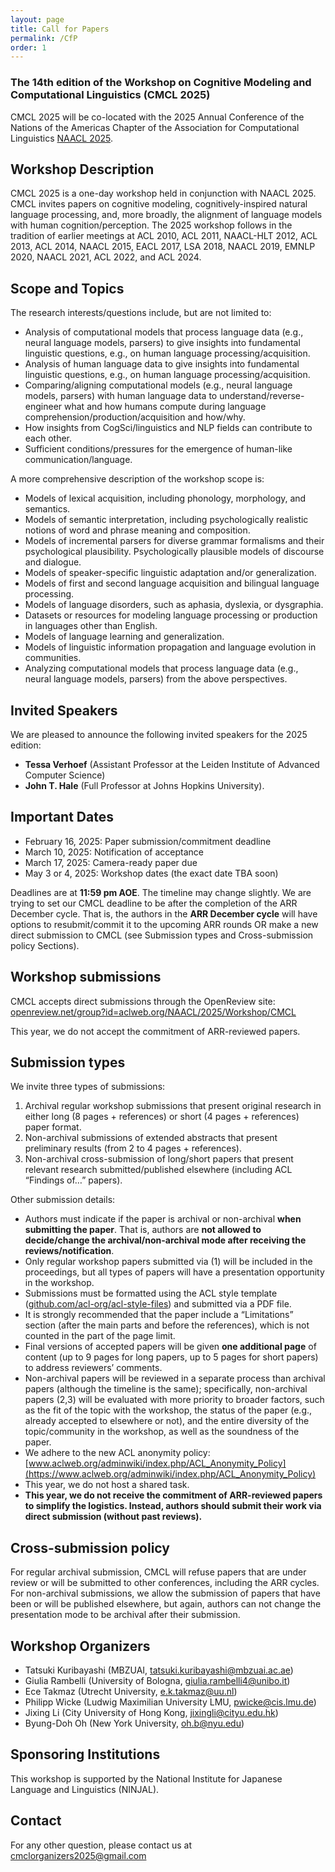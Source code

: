 ```yaml
---
layout: page
title: Call for Papers
permalink: /CfP
order: 1
---
```


### The 14th edition of the Workshop on Cognitive Modeling and Computational Linguistics (CMCL 2025)

CMCL 2025 will be co-located with the 2025 Annual Conference of the Nations of the Americas Chapter of the Association for Computational Linguistics [NAACL 2025](https://2025.naacl.org/).

## Workshop Description
CMCL 2025 is a one-day workshop held in conjunction with NAACL 2025. CMCL invites papers on cognitive modeling, cognitively-inspired natural language processing, and, more broadly, the alignment of language models with human cognition/perception. The 2025 workshop follows in the tradition of earlier meetings at ACL 2010, ACL 2011, NAACL-HLT 2012, ACL 2013, ACL 2014, NAACL 2015, EACL 2017, LSA 2018, NAACL 2019, EMNLP 2020, NAACL 2021, ACL 2022, and ACL 2024.
## Scope and Topics
The research interests/questions include, but are not limited to:
- Analysis of computational models that process language data (e.g., neural language models, parsers)  to give insights into fundamental linguistic questions, e.g., on human language processing/acquisition.
- Analysis of human language data to give insights into fundamental linguistic questions, e.g., on human language processing/acquisition.
- Comparing/aligning computational models (e.g., neural language models, parsers) with human language data to understand/reverse-engineer what and how humans compute during language comprehension/production/acquisition and how/why.
- How insights from CogSci/linguistics and NLP fields can contribute to each other.
- Sufficient conditions/pressures for the emergence of human-like communication/language.

A more comprehensive description of the workshop scope is:
- Models of lexical acquisition, including phonology, morphology, and semantics.
- Models of semantic interpretation, including psychologically realistic notions of word and phrase meaning and composition.
- Models of incremental parsers for diverse grammar formalisms and their psychological plausibility.
Psychologically plausible models of discourse and dialogue.
- Models of speaker-specific linguistic adaptation and/or generalization.
- Models of first and second language acquisition and bilingual language processing.
- Models of language disorders, such as aphasia, dyslexia, or dysgraphia.
- Datasets or resources for modeling language processing or production in languages other than English.
- Models of language learning and generalization.
- Models of linguistic information propagation and language evolution in communities.
- Analyzing computational models that process language data (e.g., neural language models, parsers) from the above perspectives.

## Invited Speakers
We are pleased to announce the following invited speakers for the 2025 edition:
- **Tessa Verhoef** (Assistant Professor at the Leiden Institute of Advanced Computer Science) 
- **John T. Hale** (Full Professor at Johns Hopkins University). 

## Important Dates 
- February 16, 2025: Paper submission/commitment deadline
- March 10, 2025: Notification of acceptance
- March 17, 2025: Camera-ready paper due
- May 3 or 4, 2025: Workshop dates (the exact date TBA soon)

Deadlines are at **11:59 pm AOE**. The timeline may change slightly. We are trying to set our CMCL deadline to be after the completion of the ARR December cycle. That is, the authors in the **ARR December cycle** will have options to resubmit/commit it to the upcoming ARR rounds OR make a new direct submission to CMCL (see Submission types and Cross-submission policy Sections).

## Workshop submissions
CMCL accepts direct submissions through the OpenReview site: [openreview.net/group?id=aclweb.org/NAACL/2025/Workshop/CMCL](https://openreview.net/group?id=aclweb.org/NAACL/2025/Workshop/CMCL)

This year, we do not accept the commitment of ARR-reviewed papers.
## Submission types
We invite three types of submissions:
1. Archival regular workshop submissions that present original research in either long (8 pages + references) or short (4 pages + references) paper format.
2. Non-archival submissions of extended abstracts that present preliminary results (from 2 to 4 pages + references).
3. Non-archival cross-submission of long/short papers that present relevant research submitted/published elsewhere (including ACL “Findings of…” papers).


Other submission details:
- Authors must indicate if the paper is archival or non-archival **when submitting the paper**. That is, authors are **not allowed to decide/change the archival/non-archival mode after receiving the reviews/notification**.
- Only regular workshop papers submitted via (1) will be included in the proceedings, but all types of papers will have a presentation opportunity in the workshop.
- Submissions must be formatted using the ACL style template ([github.com/acl-org/acl-style-files](https://github.com/acl-org/acl-style-files)) and submitted via a PDF file.
- It is strongly recommended that the paper include a “Limitations” section (after the main parts and before the references), which is not counted in the part of the page limit. 
- Final versions of accepted papers will be given **one additional page** of content (up to 9 pages for long papers, up to 5 pages for short papers) to address reviewers’ comments. 
- Non-archival papers will be reviewed in a separate process than archival papers (although the timeline is the same); specifically, non-archival papers (2,3) will be evaluated with more priority to broader factors, such as the fit of the topic with the workshop, the status of the paper (e.g., already accepted to elsewhere or not), and the entire diversity of the topic/community in the workshop, as well as the soundness of the paper.
- We adhere to the new ACL anonymity policy: [www.aclweb.org/adminwiki/index.php/ACL_Anonymity_Policy](https://www.aclweb.org/adminwiki/index.php/ACL_Anonymity_Policy)
- This year, we do not host a shared task.
- **This year, we do not receive the commitment of ARR-reviewed papers to simplify the logistics. Instead, authors should submit their work via direct submission (without past reviews).**

## Cross-submission policy

For regular archival submission, CMCL will refuse papers that are under review or will be submitted to other conferences, including the ARR cycles. For non-archival submissions, we allow the submission of papers that have been or will be published elsewhere, but again, authors can not change the presentation mode to be archival after their submission.

## Workshop Organizers
- Tatsuki Kuribayashi (MBZUAI, tatsuki.kuribayashi@mbzuai.ac.ae)
- Giulia Rambelli (University of Bologna, giulia.rambelli4@unibo.it)
- Ece Takmaz (Utrecht University, e.k.takmaz@uu.nl)
- Philipp Wicke (Ludwig Maximilian University LMU, pwicke@cis.lmu.de)
- Jixing Li (City University of Hong Kong, jixingli@cityu.edu.hk)
- Byung-Doh Oh (New York University, oh.b@nyu.edu)

## Sponsoring Institutions
This workshop is supported by the National Institute for Japanese Language and Linguistics (NINJAL).

## Contact

For any other question, please contact us at [cmclorganizers2025@gmail.com](mailto:cmclorganizers2025@gmail.com)


<!--
## Call of Paper

Co-located with ACL 2024 in Bankok, Thailand.


<iframe src="https://www.google.com/maps/embed?pb=!1m18!1m12!1m3!1d992233.6942053817!2d99.97363989628013!3d13.723724826940103!2m3!1f0!2f0!3f0!3m2!1i1024!2i768!4f13.1!3m3!1m2!1s0x311d6032280d61f3%3A0x10100b25de24820!2sBangkok%2C%20Thailandia!5e0!3m2!1sit!2sit!4v1703056488349!5m2!1sit!2sit" width="600" height="450" style="border:0;" allowfullscreen="" loading="lazy" referrerpolicy="no-referrer-when-downgrade"></iframe>

For info:
- [https://cmclorg.github.io](https://cmclorg.github.io)
- [cmclorganizers2024@gmail.com](mailto:cmclorganizers2024@gmail.com)


### Workshop Description
CMCL 2024 is a one-day workshop held in conjunction with ACL 2024. CMCL invites papers on cognitive modeling, cognitively-inspired natural language processing, and, more broadly, the alignment of language models with human cognition/perception. The 2024 workshop follows in the tradition of earlier meetings at ACL 2010, ACL 2011, NAACL-HLT 2012, ACL 2013, ACL 2014, NAACL 2015, EACL 2017, LSA 2018, NAACL 2019, EMNLP 2020, NAACL 2021, and ACL 2022.

### Scope and Topics
The research interests/questions include, but are not limited to:
- Human-like language acquisition/learning: How is language acquisition of language models (LMs) (dis)similar to humans, and why?
- Contrasting/aligning NLP models with human behavior data: What do humans compute during language comprehension/production, and how/why?
- Linguistic probing of NLP models: How well do current language models understand/represent/generalize language behaviorally/internally?
- Linguistically-motivated data modeling/analysis: How can one quantify a particular aspect of language?
- Emergent communication/language: What are the sufficient conditions for the emergence of language?

A more formal description of the workshop scope is:
- Stochastic models of factors influencing a speaker's production or comprehension decisions.
- Models of semantic interpretation, including psychologically realistic notions of word and phrase meaning and composition.
- Incremental parsers for diverse grammar formalisms and their psychological plausibility.
- Models of speaker-specific linguistic adaptation and/or generalization.
- Models of first and second language acquisition and bilingual language processing.
- Behavioral tasks for better understanding neural models of linguistic representation.
- Models and empirical analysis of the relationship between mechanistic psycholinguistic principles and pragmatics or semantics.
- Models of lexical acquisition, including phonology, morphology, and semantics.
- Psychologically motivated models of grammar induction.
- Psychologically plausible models of lexical or conceptual representations.
- Models of language disorders, such as aphasia, dyslexia, or dysgraphia.
- Behavioral datasets or resources for modeling language processing or production in languages other than English.
- Models of language comprehension difficulty.
- Models of language learning and generalization.
- Models of linguistic information propagation and language evolution in communities.
- Cognitively-motivated models of discourse and dialogue.

### Invited Speakers
We are pleased to announce the following invited speakers for the 2024 edition:

- [Aida Nematzadeh](http://www.aidanematzadeh.me/) (Google DeepMind)
- [Frank Keller](https://homepages.inf.ed.ac.uk/keller/) (University of Edinburgh) 


### Important Dates
- ~~May 17~~ **May 31, 2024**: Paper submission/commitment deadline (**extended**)
- ~~June 17~~ **June 28, 2024**: Notification of acceptance (**extended**)
- ~~July 1~~ **July 4, 2024**: Camera-ready paper due (**extended**)
- August 15, 2024: Workshop dates


Deadlines are at **11:59 pm AOE**

### Workshop submissions
CMCL accepts direct submissions through the OpenReview site: [https://openreview.net/group?id=aclweb.org/ACL/2024/Workshop/CMCL](https://openreview.net/group?id=aclweb.org/ACL/2024/Workshop/CMCL).

We also receive papers already reviewed in ACL Rolling Review (ARR) February or earlier; their acceptance to CMCL will be based on the ARR reviews.
ARR: [https://openreview.net/group?id=aclweb.org/ACL/ARR](https://openreview.net/group?id=aclweb.org/ACL/ARR)

Commitment page:[https://openreview.net/group?id=aclweb.org/ACL/2024/Workshop/CMCL_ARR_Commitment](https://openreview.net/group?id=aclweb.org/ACL/2024/Workshop/CMCL_ARR_Commitment)

You can find below a schema about submission and ARR cycle.
![ARR submission](ARR.png){:class="img-responsive"}

### Submission types
We invite three types of submissions: 

(1) Archival regular workshop submissions that present original research in either long (8 pages + references) or short (4 pages + references) paper format. 

(2) Non-archival submissions of extended abstracts that present preliminary results (from 2 to 4 pages + references). 

(3) Non-archival cross-submission of long/short papers that present relevant research submitted/published elsewhere (including ACL "Findings of..." papers).


- Only regular workshop papers submitted via (1) will be included in the proceedings, but all types of papers will have a presentation opportunity in the workshop.
- Submissions must be formatted using the ACL style template ([https://github.com/acl-org/acl-style-files](https://github.com/acl-org/acl-style-files)) and submitted via a PDF file.
- We adhere to the ACL anonymity policy: [https://www.aclweb.org/adminwiki/index.php/ACL_Anonymity_Policy](https://www.aclweb.org/adminwiki/index.php/ACL_Anonymity_Policy)
- This year we don't host a shared task.

Final versions of accepted papers will be given **one additional page of content** (up to 9 pages for long papers, up to 5 pages for short papers) to address reviewers’ comments.

### Workshop Organizers
Tatsuki Kuribayashi (MBZUAI, [tatsuki.kuribayashi@mbzuai.ac.ae](mailto:tatsuki.kuribayashi@mbzuai.ac.ae))

Giulia Rambelli (University of Bologna, [giulia.rambelli4@unibo.it](mailto:giulia.rambelli4@unibo.it))

Ece Takmaz (University of Amsterdam, [ece.takmaz@uva.nl](mailto:ece.takmaz@uva.nl))

Philipp Wicke (Ludwig Maximilian University LMU, [pwicke@cis.lmu.de](mailto:pwicke@cis.lmu.de))

Yohei Oseki (University of Tokyo, [oseki@g.ecc.u-tokyo.ac.jp](mailto:oseki@g.ecc.u-tokyo.ac.jp))

## Website
[https://cmclorg.github.io/](https://cmclorg.github.io/)

### Sponsoring Institutions
This workshop was supported by JSPS KAKENHI Grant Number JP24H00087.

### Contact
[cmclorganizers2024@gmail.com](mailto:cmclorganizers2024@gmail.com)
-->

<!-- ## Workshop Submissions

We accept three categories of papers: regular workshop papers, extended abstracts and cross-submissions. Only regular workshop papers will be included in the proceedings as archival publications. All submissions should be in PDF format: https://openreview.net/group?id=aclweb.org/ACL/2022/Workshop/CMCL.
To facilitate double-blind reviewing, submitted manuscripts should not include any identifying information about the authors. Submissions with associated preprints (e.g. arXiv) will be considered. Submissions must be formatted using ACL 2022 templates, available at: https://aclrollingreview.org/cfp.
We accept papers that have been committed to ACL 2022: they will have to be submitted through the workshop website by Mar 18, 2022. Notice that the authors will be asked to describe how they addressed the ACL reviewers' comments.

**REGULAR WORKSHOP PAPERS** can be either full (8 pages of content + references) or short papers (4 pages + references) reporting original and unpublished research that combines cognitive modeling and computational linguistics. *If a workshop paper has been submitted elsewhere, the authors have to declare it at submission time. Papers to be presented at CMCL 2022 must be withdrawn from other venues.*

**EXTENDED ABSTRACTS** (from 2 to 4 pages + references) describe preliminary work or results that have not been published before. Accepted abstracts will be presented at the workshop, but will *not* be included in the workshop proceedings.

We will also accept **CROSS-SUBMISSIONS** (from 2 to 4 pages + references) for papers on related topics that have already appeared in a non-NLP venue (e.g. CogSci). These papers will be presented at the workshop, but will *not* be included in the proceedings. Interested authors are asked to add a note on the original venue in the submission.


### SHARED TASK ON EYE-TRACKING DATA PREDICTION

This year, we have prepared a shared task on multilingual eye-tracking data prediction. Full details have been included at the shared task website [here: https://competitions.codalab.org/competitions/36415](https://competitions.codalab.org/competitions/36415).

For more info on the shared task: [cmclsharedtask@gmail.com](mailto:cmclsharedtask@gmail.com)


## Important Dates

- Submission deadline: ~~February 28, 2022~~ March 7, 2022 (including shared-task papers)
- Deadline for Submission of ACL-committed papers: March 18, 2022
- Notification of acceptance: March 26, 2022
- Camera-ready version due: April 10, 2022
- Workshop date: May 26, 2022 (TBD)

All deadlines are 11:59 PM (UTC-12:00) (i.e., anywhere on earth)


## Workshop Organizers

* Emmanuele Chersoni, The Hong Kong Polytechnic University
* Nora Hollenstein, University of Copenhagen
* Cassandra Jacobs, University at Buffalo
* Yohei Oseki, University of Tokyo
* Laurent Prévot, Aix-Marseille University
* Enrico Santus, Bayer


## Programme Committee

Laura Aina (Pompeu Fabre University of Barcelona), Raquel Garrido Alhama (Tilburg University), Afra Alishahi (Tilburg University), Philippe Blache (Aix-Marseille University), Christos Christodoulopoulos (Amazon), Aniello De Santo (University of Utah), Vesna Djokic (University of Amsterdam), Micha Elsner (Ohio State University), Raquel Fernandez (University of Amsterdam), Abdellah Fourtassi (Aix-Marseille University), Michael Frank (Stanford University), Robert Frank (Yale University), Stella Frank (University of Trento), Diego Frassinelli (University of Konstanz), John Hale (University of Georgia), Yu-Yin Hsu (The Hong Kong Polytechnic University), Tim Hunter (UCLA), Samar Husain (IIT Delhi), Anna Ivanova (MIT), Jordan Kodner (Stony Brook University), Gianluca Lebani (University Ca’ Foscari Venezia), Fred Mailhot (Dialpad), Karl Neergaard (University of Macau), Ludovica Pannitto (University of Trento), Stephen Politzer-Ahles (The Hong Kong Polytechnic University), Vito Pirrelli (ILC-CNR Pisa), Giulia Rambelli (University of Pisa), Roi Reichart (Technion – Israel Institute of Technology), Rachel A Ryskin (University of California Merced), Lavinia Salicchi (The Hong Kong Polytechnic University), William Schuler (Ohio State University), Marco Silvio Giuseppe Senaldi (McGill University), Cory Shain (MIT), Friederike Seyfried (The Hong Kong Polytechnic University), Ece Takmaz (University of Amsterdam), Lonneke Van Der Plas (Idiap Research Institute), Yao Yao (The Hong Kong Polytechnic University), Frances Yung (Saarland University).

## Sponsoring Institutions

Japan Society for the Promotion of Science

Laboratoire Parole et Langage, CNRS, France


## Contact Email

[cmclorganizers2022@gmail.com](mailto:cmclorganizers2022@gmail.com)

-->
